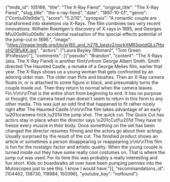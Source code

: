 {"tmdb_id": 105166, "title": "The X-Ray Fiend", "original_title": "The X-Ray Fiend", "slug_title": "the-x-ray-fiend", "date": "1897-10-01", "genre": ["Com\u00e9die"], "score": "5.2/10", "synopsis": "A romantic couple are transformed into skeletons via X-Rays. The film combines two very recent innovations: Wilhelm Roentgen's discovery of X-rays in 1895, and Georges M\u00e9li\u00e8s' accidental realisation of the special-effects potential of the jump-cut in 1896.", "image": "https://image.tmdb.org/t/p/w185_and_h278_bestv2/qsrkXMR3qxtdQLs7HqxhQ19fuKK.jpg", "actors": ["Laura Bayley (Woman)", "Tom Green (Professor)"], "comments": [{"pseudo": "Brandon", "content": "The X-Rays (aka. The X-Ray Fiend) is another film\r\nfrom George Albert Smith. Smith directed The Haunted Castle, a remake of a George Melies film, earlier that year. The X-Rays shows us a young woman that gets confronted by an adoring older man. The older man flirts and blushes. Then an X-Ray camera floats in, or is attached to some figure in black, and presumably turns the couple inside out. Then they return to normal when the camera leaves. Fin.\r\n\r\nThat is the entire short from beginning to end. It has no purpose or thought, the camera head man doesn't seem to return in this form to any other media. This was just an odd find that happened to fit rather nicely right after The Haunted Castle.\r\n\r\nThe film takes advantage of an early \u201ccamera-trick,\u201d the jump shot. The quick cut. The Quick Cut has actors stay in place when the director says \u201cCut!\u201d They have to freeze every muscle in their body. Once something on the set has been changed the director resumes filming and the actors go about their actings. Usually surprised by the result of the cut. The finished product shows an article or sometimes a person disappearing or reappearing.\r\n\r\nThis film is fun for the nostalgic factor and artistic quality. When the young couple is turned inside out they have some really cool costumes on. That is where the jump cut was used. For its time this was probably a really interesting and fun short. Kids on boardwalks all over have been pumping pennies into the Mutoscopes just to see this. I know I would have."}], "recommandations_id": [104462, 138730, 119984, 150396], "youtube_key": "notfound"}